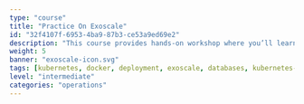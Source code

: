 ```yaml
---
type: "course"
title: "Practice On Exoscale"
id: "32f4107f-6953-4ba9-87b3-ce53a9ed69e2"
description: "This course provides hands-on workshop where you’ll learn to deploy a microservice application in Kubernetes using Exoscale’s platform and open-source tools."
weight: 5
banner: "exoscale-icon.svg"
tags: [kubernetes, docker, deployment, exoscale, databases, kubernetes-resources, infrastructure]
level: "intermediate"
categories: "operations"
---
```

